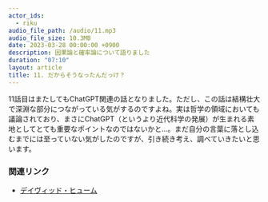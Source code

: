 ```yaml
---
actor_ids:
  - riku
audio_file_path: /audio/11.mp3
audio_file_size: 10.3MB
date: 2023-03-28 00:00:00 +0900
description: 因果論と確率論について語りました
duration: "07:10"
layout: article
title: 11. だからそうなったんだっけ？
---
```


11話目はまたしてもChatGPT関連の話となりました。ただし、この話は結構壮大で深淵な部分につながっている気がするのですよね。実は哲学の領域においても議論されており、まさにChatGPT（というより近代科学の発展）が生まれる素地としてとても重要なポイントなのではないかと…。まだ自分の言葉に落とし込むまでには至っていない気がしたのですが、引き続き考え、調べていきたいと思います。

### 関連リンク

- [デイヴィッド・ヒューム](https://ja.wikipedia.org/wiki/%E3%83%87%E3%82%A4%E3%83%B4%E3%82%A3%E3%83%83%E3%83%89%E3%83%BB%E3%83%92%E3%83%A5%E3%83%BC%E3%83%A0)
